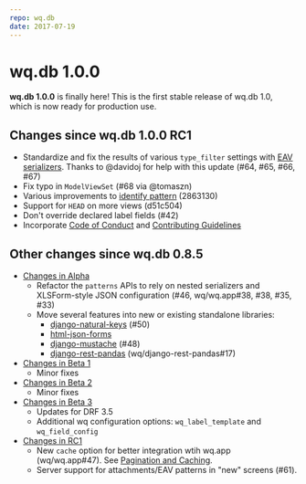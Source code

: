 ```yaml
---
repo: wq.db
date: 2017-07-19
---
```


# wq.db 1.0.0

**wq.db 1.0.0** is finally here!  This is the first stable release of wq.db 1.0, which is now ready for production use. 

## Changes since wq.db 1.0.0 RC1
 * Standardize and fix the results of various `type_filter` settings with [EAV serializers](../guides/eav-vs-relational.md).  Thanks to @davidoj for help with this update (#64, #65, #66, #67)
 * Fix typo in `ModelViewSet` (#68 via @tomaszn)
 * Various improvements to [identify pattern](../wq.db/patterns.md) (2863130)
 * Support for `HEAD` on more views (d51c504)
 * Don't override declared label fields (#42)
 * Incorporate [Code of Conduct](https://github.com/wq/wq.db/blob/master/CODE_OF_CONDUCT.md) and [Contributing Guidelines](https://github.com/wq/wq.db/blob/master/CONTRIBUTING.md)

##  Other changes since wq.db 0.8.5

* [Changes in Alpha](./wq.db-1.0.0a1.md)
  * Refactor the `patterns` APIs to rely on nested serializers and XLSForm-style JSON configuration (#46, wq/wq.app#38, #38, #35, #33)
  * Move several features into new or existing standalone libraries:
     * [django-natural-keys](https://github.com/wq/django-natural-keys) (#50)
     * [html-json-forms](https://github.com/wq/html-json-forms)
     * [django-mustache](https://github.com/wq/django-mustache) (#48)
     * [django-rest-pandas](https://github.com/wq/django-rest-pandas) (wq/django-rest-pandas#17)
 * [Changes in Beta 1](./wq.db-1.0.0b1.md)
   * Minor fixes
 * [Changes in Beta 2](./wq.db-1.0.0b2.md)
   * Minor fixes
 * [Changes in Beta 3](./wq.db-1.0.0b2.md)
   * Updates for DRF 3.5
   * Additional wq configuration options: `wq_label_template` and `wq_field_config`
 * [Changes in RC1](./wq.db-1.0.0rc1.md)
   * New `cache` option for better integration wtih wq.app (wq/wq.app#47).  See [Pagination and Caching](../wq-configuration-object.md).
   * Server support for attachments/EAV patterns in "new" screens (#61).
